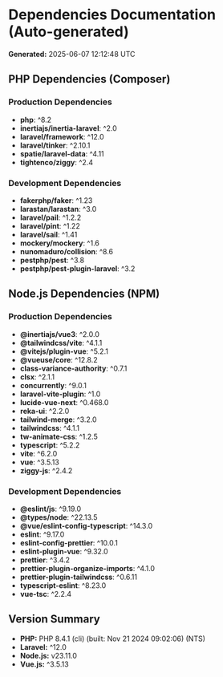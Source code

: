 # Dependencies Documentation (Auto-generated)

**Generated:** 2025-06-07 12:12:48 UTC

## PHP Dependencies (Composer)

### Production Dependencies
- **php**: ^8.2
- **inertiajs/inertia-laravel**: ^2.0
- **laravel/framework**: ^12.0
- **laravel/tinker**: ^2.10.1
- **spatie/laravel-data**: ^4.11
- **tightenco/ziggy**: ^2.4

### Development Dependencies
- **fakerphp/faker**: ^1.23
- **larastan/larastan**: ^3.0
- **laravel/pail**: ^1.2.2
- **laravel/pint**: ^1.22
- **laravel/sail**: ^1.41
- **mockery/mockery**: ^1.6
- **nunomaduro/collision**: ^8.6
- **pestphp/pest**: ^3.8
- **pestphp/pest-plugin-laravel**: ^3.2

## Node.js Dependencies (NPM)

### Production Dependencies
- **@inertiajs/vue3**: ^2.0.0
- **@tailwindcss/vite**: ^4.1.1
- **@vitejs/plugin-vue**: ^5.2.1
- **@vueuse/core**: ^12.8.2
- **class-variance-authority**: ^0.7.1
- **clsx**: ^2.1.1
- **concurrently**: ^9.0.1
- **laravel-vite-plugin**: ^1.0
- **lucide-vue-next**: ^0.468.0
- **reka-ui**: ^2.2.0
- **tailwind-merge**: ^3.2.0
- **tailwindcss**: ^4.1.1
- **tw-animate-css**: ^1.2.5
- **typescript**: ^5.2.2
- **vite**: ^6.2.0
- **vue**: ^3.5.13
- **ziggy-js**: ^2.4.2

### Development Dependencies
- **@eslint/js**: ^9.19.0
- **@types/node**: ^22.13.5
- **@vue/eslint-config-typescript**: ^14.3.0
- **eslint**: ^9.17.0
- **eslint-config-prettier**: ^10.0.1
- **eslint-plugin-vue**: ^9.32.0
- **prettier**: ^3.4.2
- **prettier-plugin-organize-imports**: ^4.1.0
- **prettier-plugin-tailwindcss**: ^0.6.11
- **typescript-eslint**: ^8.23.0
- **vue-tsc**: ^2.2.4

## Version Summary
- **PHP:** PHP 8.4.1 (cli) (built: Nov 21 2024 09:02:06) (NTS)
- **Laravel:** ^12.0
- **Node.js:** v23.11.0
- **Vue.js:** ^3.5.13

